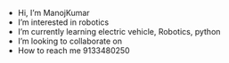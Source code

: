 
-  Hi, I’m ManojKumar 
- I’m interested in robotics 
-  I’m currently learning electric vehicle, Robotics, python 
- I’m looking to collaborate on 
-  How to reach me 9133480250

<!---
Manoj73779/Manoj73779 is a ✨ special ✨ repository because its `README.md` (this file) appears on your GitHub profile.
You can click the Preview link to take a look at your changes.
--->
